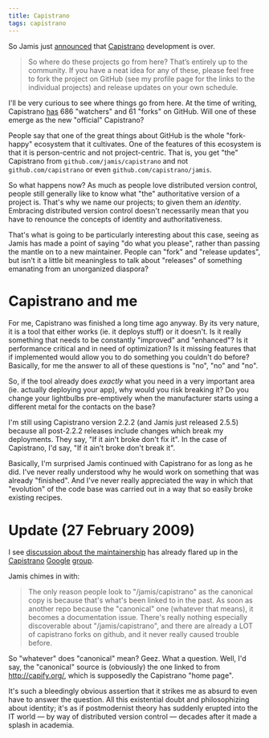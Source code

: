 ```yaml
---
title: Capistrano
tags: capistrano
---
```


So Jamis just [announced](http://weblog.jamisbuck.org/2009/2/25/net-ssh-capistrano-and-saying-goodbye) that [Capistrano](/wiki/Capistrano) development is over.

> So where do these projects go from here? That’s entirely up to the community. If you have a neat idea for any of these, please feel free to fork the project on GitHub (see my profile page for the links to the individual projects) and release updates on your own schedule.

I'll be very curious to see where things go from here. At the time of writing, Capistrano [has](http://github.com/jamis/capistrano/network) 686 "watchers" and 61 "forks" on GitHub. Will one of these emerge as the new "official" Capistrano?

People say that one of the great things about GitHub is the whole "fork-happy" ecosystem that it cultivates. One of the features of this ecosystem is that it is person-centric and not project-centric. That is, you get "the" Capistrano from `github.com/jamis/capistrano` and not `github.com/capistrano` or even `github.com/capistrano/jamis`.

So what happens now? As much as people love distributed version control, people still generally like to know what "the" authoritative version of a project is. That's why we name our projects; to given them an *identity*. Embracing distributed version control doesn't necessarily mean that you have to renounce the concepts of identity and authoritativeness.

That's what is going to be particularly interesting about this case, seeing as Jamis has made a point of saying "do what you please", rather than passing the mantle on to a new maintainer. People can "fork" and "release updates", but isn't it a little bit meaningless to talk about "releases" of something emanating from an unorganized diaspora?

# Capistrano and me

For me, Capistrano was finished a long time ago anyway. By its very nature, it is a tool that either works (ie. it deploys stuff) or it doesn't. Is it really something that needs to be constantly "improved" and "enhanced"? Is it performance critical and in need of optimization? Is it missing features that if implemented would allow you to do something you couldn't do before? Basically, for me the answer to all of these questions is "no", "no" and "no".

So, if the tool already does *exactly* what you need in a very important area (ie. actually deploying your app), why would you risk breaking it? Do you change your lightbulbs pre-emptively when the manufacturer starts using a different metal for the contacts on the base?

I'm still using Capistrano version 2.2.2 (and Jamis just released 2.5.5) because all post-2.2.2 releases include changes which break my deployments. They say, "If it ain't broke don't fix it". In the case of Capistrano, I'd say, "If it ain't broke don't break it".

Basically, I'm surprised Jamis continued with Capistrano for as long as he did. I've never really understood why he would work on something that was already "finished". And I've never really appreciated the way in which that "evolution" of the code base was carried out in a way that so easily broke existing recipes.

# Update (27 February 2009)

I see [discussion about the maintainership](http://groups.google.co.uk/group/capistrano/browse_thread/thread/76817cb286e0aba6) has already flared up in the [Capistrano](/wiki/Capistrano) [Google](/wiki/Google) [group](http://groups.google.co.uk/group/capistrano).

Jamis chimes in with:

> The only reason people look to "/jamis/capistrano" as the canonical copy is because that's what's been linked to in the past. As soon as another repo because the "canonical" one (whatever that means), it becomes a documentation issue. There's really nothing especially discoverable about "/jamis/capistrano", and there are already a LOT of capistrano forks on github, and it never really caused trouble before.

So "whatever" does "canonical" mean? Geez. What a question. Well, I'd say, the "canonical" source is (obviously) the one linked to from <http://capify.org/>, which is supposedly the Capistrano "home page".

It's such a bleedingly obvious assertion that it strikes me as absurd to even have to answer the question. All this existential doubt and philosophizing about identity; it's as if postmodernist theory has suddenly erupted into the IT world — by way of distributed version control — decades after it made a splash in academia.
